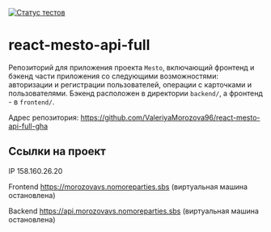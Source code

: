 [![Статус тестов](../../actions/workflows/tests.yml/badge.svg)](../../actions/workflows/tests.yml)

# react-mesto-api-full
Репозиторий для приложения проекта `Mesto`, включающий фронтенд и бэкенд части приложения со следующими возможностями: авторизации и регистрации пользователей, операции с карточками и пользователями. Бэкенд расположен в директории `backend/`, а фронтенд - в `frontend/`. 

Адрес репозитория: https://github.com/ValeriyaMorozova96/react-mesto-api-full-gha

## Ссылки на проект

IP 158.160.26.20

Frontend https://morozovavs.nomoreparties.sbs (виртуальная машина остановлена)

Backend https://api.morozovavs.nomoreparties.sbs (виртуальная машина остановлена)
